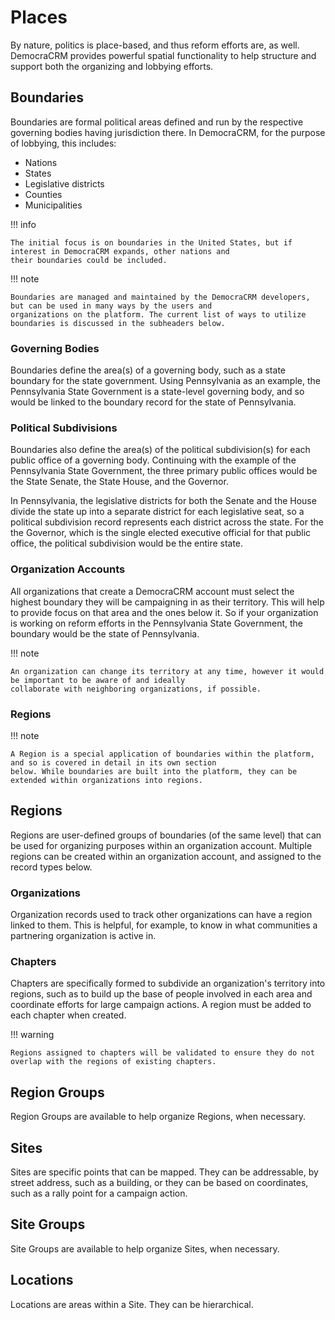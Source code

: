 # Places

By nature, politics is place-based, and thus reform efforts are, as well. DemocraCRM provides powerful spatial
functionality to help structure and support both the organizing and lobbying efforts.


## Boundaries

Boundaries are formal political areas defined and run by the respective governing bodies having jurisdiction there. In
DemocraCRM, for the purpose of lobbying, this includes:

* Nations
* States
* Legislative districts
* Counties
* Municipalities

!!! info

    The initial focus is on boundaries in the United States, but if interest in DemocraCRM expands, other nations and 
    their boundaries could be included.

!!! note

    Boundaries are managed and maintained by the DemocraCRM developers, but can be used in many ways by the users and
    organizations on the platform. The current list of ways to utilize boundaries is discussed in the subheaders below.

### Governing Bodies

Boundaries define the area(s) of a governing body, such as a state boundary for the state government. Using Pennsylvania
as an example, the Pennsylvania State Government is a state-level governing body, and so would be linked to the boundary
record for the state of Pennsylvania.

### Political Subdivisions

Boundaries also define the area(s) of the political subdivision(s) for each public office of a governing body. Continuing
with the example of the Pennsylvania State Government, the three primary public offices would be the State Senate, the
State House, and the Governor.

In Pennsylvania, the legislative districts for both the Senate and the House divide the state up into a separate
district for each legislative seat, so a political subdivision record represents each district across the state. For the
the Governor, which is the single elected executive official for that public office, the political subdivision would be
the entire state.

### Organization Accounts

All organizations that create a DemocraCRM account must select the highest boundary they will be campaigning in as their
territory. This will help to provide focus on that area and the ones below it. So if your organization is working on
reform efforts in the Pennsylvania State Government, the boundary would be the state of Pennsylvania.

!!! note

    An organization can change its territory at any time, however it would be important to be aware of and ideally
    collaborate with neighboring organizations, if possible.

### Regions

!!! note

    A Region is a special application of boundaries within the platform, and so is covered in detail in its own section
    below. While boundaries are built into the platform, they can be extended within organizations into regions.

## Regions

Regions are user-defined groups of boundaries (of the same level) that can be used for organizing purposes within an
organization account. Multiple regions can be created within an organization account, and assigned to the record types
below.

### Organizations

Organization records used to track other organizations can have a region linked to them. This is helpful, for example,
to know in what communities a partnering organization is active in.

### Chapters

Chapters are specifically formed to subdivide an organization's territory into regions, such as to build up the base of
people involved in each area and coordinate efforts for large campaign actions. A region must be added to each chapter
when created.

!!! warning

    Regions assigned to chapters will be validated to ensure they do not overlap with the regions of existing chapters.

## Region Groups

Region Groups are available to help organize Regions, when necessary.


## Sites

Sites are specific points that can be mapped. They can be addressable, by street address, such as a building, or they
can be based on coordinates, such as a rally point for a campaign action.

## Site Groups

Site Groups are available to help organize Sites, when necessary.

## Locations

Locations are areas within a Site. They can be hierarchical.